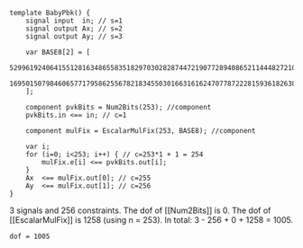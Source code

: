 ```
template BabyPbk() {
    signal input  in; // s=1
    signal output Ax; // s=2
    signal output Ay; // s=3

    var BASE8[2] = [
        5299619240641551281634865583518297030282874472190772894086521144482721001553,
        16950150798460657717958625567821834550301663161624707787222815936182638968203
    ];

    component pvkBits = Num2Bits(253); //component
    pvkBits.in <== in; // c=1

    component mulFix = EscalarMulFix(253, BASE8); //component

    var i;
    for (i=0; i<253; i++) { // c=253*1 + 1 = 254
        mulFix.e[i] <== pvkBits.out[i];
    }
    Ax  <== mulFix.out[0]; // c=255
    Ay  <== mulFix.out[1]; // c=256
}
```
3 signals and 256 constraints. The dof of [[Num2Bits]] is 0. The dof of [[EscalarMulFix]] is 1258 (using n = 253). In total: 3 - 256 + 0 + 1258 = 1005.

`dof = 1005`